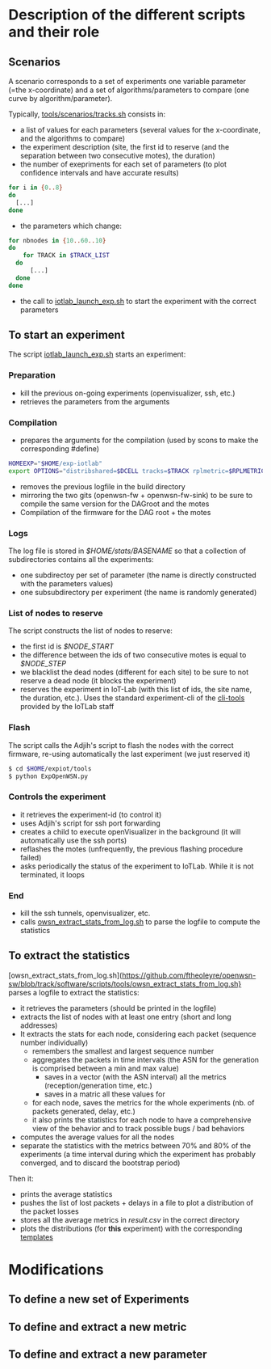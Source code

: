 # Description of the different scripts and their role



## Scenarios 

A scenario corresponds to a set of experiments one variable parameter (=the x-coordinate) and a set of algorithms/parameters to compare (one curve by algorithm/parameter).

Typically, [tools/scenarios/tracks.sh](https://github.com/ftheoleyre/openwsn-sw/blob/track/software/scripts/tools/scenarios/tracks.sh) consists in:
* a list of values for each parameters (several values for the x-coordinate, and the algorithms to compare)
* the experiment description (site, the first id to reserve (and the separation between two consecutive motes), the duration)
* the number of exepriments for each set of parameters (to plot confidence intervals and have accurate results)
```bash
for i in {0..8}
do
  [...]
done
``` 
* the parameters which change:
```bash
for nbnodes in {10..60..10}
do
	for TRACK in $TRACK_LIST
  do
      [...]
  done
done
``` 
* the call to [iotlab_launch_exp.sh](https://github.com/ftheoleyre/openwsn-sw/blob/track/software/scripts/tools/iotlab_launch_exp.sh) to start the experiment with the correct parameters


## To start an experiment

The script [iotlab_launch_exp.sh](https://github.com/ftheoleyre/openwsn-sw/blob/track/software/scripts/tools/iotlab_launch_exp.sh) starts an experiment:

### Preparation

* kill the previous on-going experiments (openvisualizer, ssh, etc.)
* retrieves the parameters from the arguments


### Compilation

* prepares the arguments for the compilation (used by scons to make the corresponding #define)
```bash
HOMEEXP="$HOME/exp-iotlab"
export OPTIONS="distribshared=$DCELL tracks=$TRACK rplmetric=$RPLMETRIC schedalgo=$SCHEDALGO cex_period=$CEXAMPLE_PERIOD printf=$PRINTF"
```
* removes the previous logfile in the build directory
* mirroring the two gits (openwsn-fw + openwsn-fw-sink) to be sure to compile the same version for the DAGroot and the motes
* Compilation of the firmware for the DAG root + the motes

### Logs

The log file is stored in *$HOME/stats/BASENAME* so that a collection of subdirectories contains all the experiments:
* one subdirectoy per set of parameter (the name is directly constructed with the parameters values)
* one subsubdirectory per experiment (the name is randomly generated)


### List of nodes to reserve

The script constructs the list of nodes to reserve:
* the first id is *$NODE_START*
* the difference between the ids of two consecutive motes is equal to *$NODE_STEP*
* we blacklist the dead nodes (different for each site) to be sure to not reserve a dead node (it blocks the experiment)
* reserves the experiment in IoT-Lab (with this list of ids, the site name, the duration, etc.). Uses the standard experiment-cli of the [cli-tools](https://github.com/iot-lab/iot-lab/wiki/CLI-Tools) provided by the IoTLab staff

### Flash

The script calls the Adjih's script to flash the nodes with the correct firmware, re-using automatically the last experiment (we just reserved it)
```bash
$ cd $HOME/expiot/tools
$ python ExpOpenWSN.py
```

### Controls the experiment

* it retrieves the experiment-id (to control it)
* uses Adjih's script for ssh port forwarding
* creates a child to execute openVisualizer in the background (it will automatically use the ssh ports)
* reflashes the motes (unfrequently, the previous flashing procedure failed)
* asks periodically the status of the experiment to IoTLab. While it is not terminated, it loops

### End

* kill the ssh tunnels, openvisualizer, etc.
* calls [owsn_extract_stats_from_log.sh](https://github.com/ftheoleyre/openwsn-sw/blob/track/software/scripts/tools/owsn_extract_stats_from_log.sh) to parse the logfile to compute the statistics




## To extract the statistics

[owsn_extract_stats_from_log.sh](https://github.com/ftheoleyre/openwsn-sw/blob/track/software/scripts/tools/owsn_extract_stats_from_log.sh} parses a logfile to extract the statistics:
* it retrieves the parameters (should be printed in the logfile)
* extracts the list of nodes with at least one entry (short and long addresses)
* It extracts the stats for each node, considering each packet (sequence number individually)
	* remembers the smallest and largest sequence number
	* aggregates the packets in time intervals (the ASN for the generation is comprised between a min and max value)
		* saves in a vector (with the ASN interval) all the metrics (reception/generation time, etc.)
		* saves in a matric all these values for 
	* for each node, saves the metrics for the whole experiments (nb. of packets generated, delay, etc.)
	* it also prints the statistics for each node to have a comprehensive view of the behavior and to track possible bugs / bad behaviors
* computes the average values for all the nodes
* separate the statistics with the metrics between 70% and 80% of the experiments (a time interval during which the experiment has probably converged, and to discard the bootstrap period)

Then it:
* prints the average statistics 
* pushes the list of lost packets + delays in a file to plot a distribution of the packet losses
* stores all the average metrics in *result.csv* in the correct directory
* plots the distributions (for **this** experiment) with the corresponding [templates](https://github.com/ftheoleyre/openwsn-sw/tree/track/software/scripts/stats) 



# Modifications


## To define a new set of Experiments




## To define and extract a new metric



## To define and extract a new parameter


